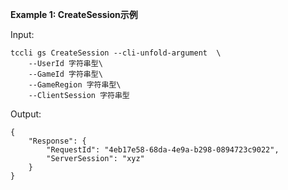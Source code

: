 **Example 1: CreateSession示例**



Input: 

```
tccli gs CreateSession --cli-unfold-argument  \
    --UserId 字符串型\
    --GameId 字符串型\
    --GameRegion 字符串型\
    --ClientSession 字符串型
```

Output: 
```
{
    "Response": {
        "RequestId": "4eb17e58-68da-4e9a-b298-0894723c9022",
        "ServerSession": "xyz"
    }
}
```


